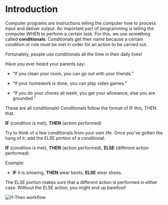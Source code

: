 # Introduction

Computer programs are instructions telling the computer how to process input and deliver output. An important part of programming is telling the computer WHEN to perform a certain task. For this, we use something called **conditionals**. Conditionals get their name because a certain condition or rule must be met in order for an action to be carried out.

Fortunately, people use conditionals all the time in their daily lives!

Have you ever heard your parents say:

* “If you clean your room, you can go out with your friends.”

* “If your homework is done, you can play video games.”

* “If you do your chores all week, you get your allowance, else you are grounded.”

These are all conditionals! Conditionals follow the format of IF this, THEN that.

**IF** (condition is met), **THEN** (action performed)

Try to think of a few conditionals from your own life. Once you've gotten the hang of it, add the ELSE portion of a conditional.

**IF** (condition is met), **THEN** (action performed), **ELSE** (different action performed)

Example:

* **IF** it is snowing, **THEN** wear boots, **ELSE** wear shoes.

The ELSE portion makes sure that a different action is performed in either case. Without the ELSE action, you might end up barefoot!

![If-Then workflow](/static/courses/csintro/conditionals/flowchart.PNG)